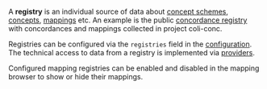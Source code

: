 A **registry** is an individual source of data about [concept schemes](#concept-schemes), [concepts](#concepts), [mappings](#mappings) etc. An example is the public [concordance registry](http://coli-conc.gbv.de/concordances/) with concordances and mappings collected in project coli-conc.

Registries can be configured via the `registries` field in the [configuration](#configuration). The technical access to data from a registry is implemented via [providers](#providers).

Configured mapping registries can be enabled and disabled in the mapping browser to show or hide their mappings.
